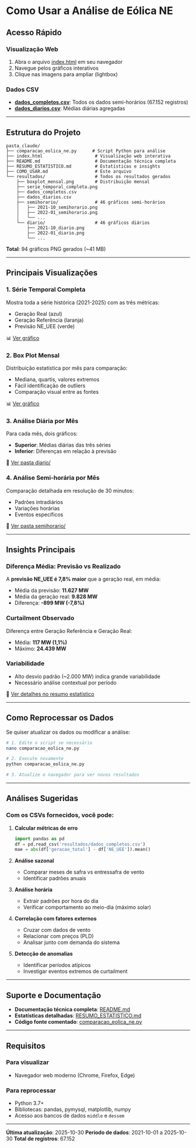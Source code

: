 # Como Usar a Análise de Eólica NE

## Acesso Rápido

### Visualização Web
1. Abra o arquivo [index.html](index.html) em seu navegador
2. Navegue pelos gráficos interativos
3. Clique nas imagens para ampliar (lightbox)

### Dados CSV
- **[dados_completos.csv](resultados/dados_completos.csv)**: Todos os dados semi-horários (67.152 registros)
- **[dados_diarios.csv](resultados/dados_diarios.csv)**: Médias diárias agregadas

---

## Estrutura do Projeto

```
pasta_claude/
├── comparacao_eolica_ne.py      # Script Python para análise
├── index.html                    # Visualização web interativa
├── README.md                     # Documentação técnica completa
├── RESUMO_ESTATISTICO.md         # Estatísticas e insights
├── COMO_USAR.md                  # Este arquivo
└── resultados/                   # Todos os resultados gerados
    ├── boxplot_mensal.png        # Distribuição mensal
    ├── serie_temporal_completa.png
    ├── dados_completos.csv
    ├── dados_diarios.csv
    ├── semihorario/              # 46 gráficos semi-horários
    │   ├── 2021-10_semihorario.png
    │   ├── 2022-01_semihorario.png
    │   └── ...
    └── diario/                   # 46 gráficos diários
        ├── 2021-10_diario.png
        ├── 2022-01_diario.png
        └── ...
```

**Total**: 94 gráficos PNG gerados (~41 MB)

---

## Principais Visualizações

### 1. Série Temporal Completa
Mostra toda a série histórica (2021-2025) com as três métricas:
- Geração Real (azul)
- Geração Referência (laranja)
- Previsão NE_UEE (verde)

📊 [Ver gráfico](resultados/serie_temporal_completa.png)

### 2. Box Plot Mensal
Distribuição estatística por mês para comparação:
- Mediana, quartis, valores extremos
- Fácil identificação de outliers
- Comparação visual entre as fontes

📊 [Ver gráfico](resultados/boxplot_mensal.png)

### 3. Análise Diária por Mês
Para cada mês, dois gráficos:
- **Superior**: Médias diárias das três séries
- **Inferior**: Diferenças em relação à previsão

📁 [Ver pasta diario/](resultados/diario/)

### 4. Análise Semi-horária por Mês
Comparação detalhada em resolução de 30 minutos:
- Padrões intradiários
- Variações horárias
- Eventos específicos

📁 [Ver pasta semihorario/](resultados/semihorario/)

---

## Insights Principais

### Diferença Média: Previsão vs Realizado
A **previsão NE_UEE é 7,8% maior** que a geração real, em média:
- Média da previsão: **11.627 MW**
- Média da geração real: **9.828 MW**
- Diferença: **-899 MW (-7,8%)**

### Curtailment Observado
Diferença entre Geração Referência e Geração Real:
- Média: **117 MW (1,1%)**
- Máximo: **24.439 MW**

### Variabilidade
- Alto desvio padrão (~2.000 MW) indica grande variabilidade
- Necessário análise contextual por período

📄 [Ver detalhes no resumo estatístico](RESUMO_ESTATISTICO.md)

---

## Como Reprocessar os Dados

Se quiser atualizar os dados ou modificar a análise:

```bash
# 1. Edite o script se necessário
nano comparacao_eolica_ne.py

# 2. Execute novamente
python comparacao_eolica_ne.py

# 3. Atualize o navegador para ver novos resultados
```

---

## Análises Sugeridas

### Com os CSVs fornecidos, você pode:

1. **Calcular métricas de erro**
   ```python
   import pandas as pd
   df = pd.read_csv('resultados/dados_completos.csv')
   mae = abs(df['geracao_total'] - df['NE_UEE']).mean()
   ```

2. **Análise sazonal**
   - Comparar meses de safra vs entressafra de vento
   - Identificar padrões anuais

3. **Análise horária**
   - Extrair padrões por hora do dia
   - Verificar comportamento ao meio-dia (máximo solar)

4. **Correlação com fatores externos**
   - Cruzar com dados de vento
   - Relacionar com preços (PLD)
   - Analisar junto com demanda do sistema

5. **Detecção de anomalias**
   - Identificar períodos atípicos
   - Investigar eventos extremos de curtailment

---

## Suporte e Documentação

- **Documentação técnica completa**: [README.md](README.md)
- **Estatísticas detalhadas**: [RESUMO_ESTATISTICO.md](RESUMO_ESTATISTICO.md)
- **Código fonte comentado**: [comparacao_eolica_ne.py](comparacao_eolica_ne.py)

---

## Requisitos

### Para visualizar
- Navegador web moderno (Chrome, Firefox, Edge)

### Para reprocessar
- Python 3.7+
- Bibliotecas: pandas, pymysql, matplotlib, numpy
- Acesso aos bancos de dados `middle` e `dessem`

---

**Última atualização**: 2025-10-30
**Período de dados**: 2021-10-01 a 2025-10-30
**Total de registros**: 67.152
